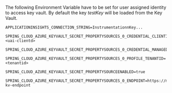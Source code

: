 The following Environment Variable have to be set for user assigned identity to access key vault.
By default the key *testKey* will be loaded from the Key Vault.

````
APPLICATIONINSIGHTS_CONNECTION_STRING=InstrumentationnKey...

SPRING_CLOUD_AZURE_KEYVAULT_SECRET_PROPERTYSOURCES_0_CREDENTIAL_CLIENTID=<uai-clientd>

SPRING_CLOUD_AZURE_KEYVAULT_SECRET_PROPERTYSOURCES_0_CREDENTIAL_MANAGEDIDENTITYENABLED=true

SPRING_CLOUD_AZURE_KEYVAULT_SECRET_PROPERTYSOURCES_0_PROFILE_TENANTID=<tenantid>

SPRING_CLOUD_AZURE_KEYVAULT_SECRET_PROPERTYSOURCEENABLED=true

SPRING_CLOUD_AZURE_KEYVAULT_SECRET_PROPERTYSOURCES_0_ENDPOINT=https://my-kv-endpoint

````
